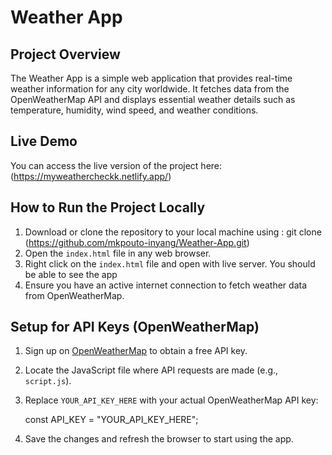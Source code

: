 # Weather App

## Project Overview
The Weather App is a simple web application that provides real-time weather information for any city worldwide. It fetches data from the OpenWeatherMap API and displays essential weather details such as temperature, humidity, wind speed, and weather conditions.

## Live Demo
You can access the live version of the project here: (https://myweathercheckk.netlify.app/)

## How to Run the Project Locally
1. Download or clone the repository to your local machine using : git clone (https://github.com/mkpouto-inyang/Weather-App.git)
2. Open the `index.html` file in any web browser.
3. Right click on the `index.html` file and open with live server. You should be able to see the app
4. Ensure you have an active internet connection to fetch weather data from OpenWeatherMap.

## Setup for API Keys (OpenWeatherMap)
1. Sign up on [OpenWeatherMap](https://openweathermap.org/) to obtain a free API key.
2. Locate the JavaScript file where API requests are made (e.g., `script.js`).
3. Replace `YOUR_API_KEY_HERE` with your actual OpenWeatherMap API key:

   const API_KEY = "YOUR_API_KEY_HERE";

4. Save the changes and refresh the browser to start using the app.

